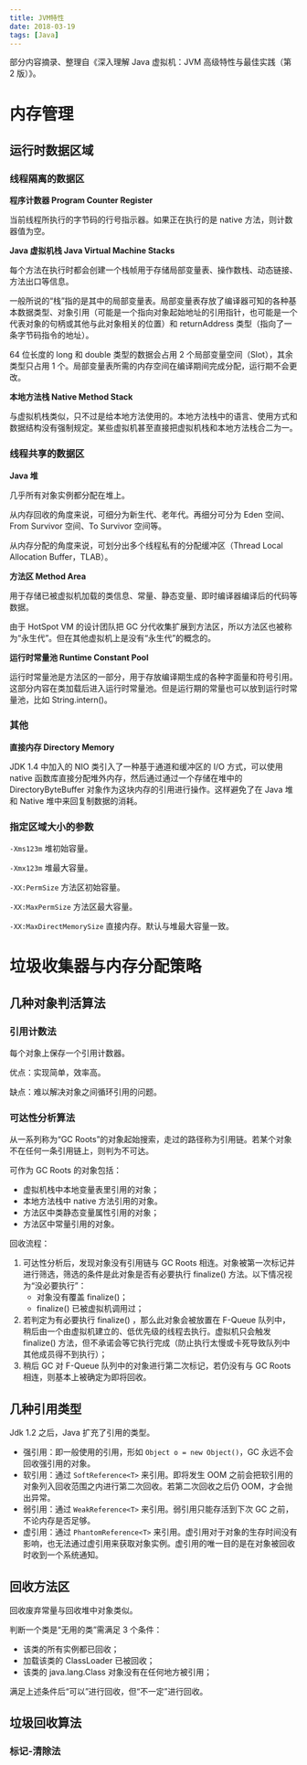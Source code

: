 ```yaml
---
title: JVM特性
date: 2018-03-19
tags: [Java]
---
```


部分内容摘录、整理自《深入理解 Java 虚拟机：JVM 高级特性与最佳实践（第 2 版）》。

# 内存管理



## 运行时数据区域

### 线程隔离的数据区

**程序计数器 Program Counter Register**

当前线程所执行的字节码的行号指示器。如果正在执行的是 native 方法，则计数器值为空。

**Java 虚拟机栈 Java Virtual Machine Stacks**

每个方法在执行时都会创建一个栈帧用于存储局部变量表、操作数栈、动态链接、方法出口等信息。

一般所说的“栈”指的是其中的局部变量表。局部变量表存放了编译器可知的各种基本数据类型、对象引用（可能是一个指向对象起始地址的引用指针，也可能是一个代表对象的句柄或其他与此对象相关的位置）和 returnAddress 类型（指向了一条字节码指令的地址）。

64 位长度的 long 和 double 类型的数据会占用 2 个局部变量空间（Slot），其余类型只占用 1 个。局部变量表所需的内存空间在编译期间完成分配，运行期不会更改。

**本地方法栈 Native Method Stack**

与虚拟机栈类似，只不过是给本地方法使用的。本地方法栈中的语言、使用方式和数据结构没有强制规定。某些虚拟机甚至直接把虚拟机栈和本地方法栈合二为一。

### 线程共享的数据区

**Java 堆**

几乎所有对象实例都分配在堆上。

从内存回收的角度来说，可细分为新生代、老年代。再细分可分为 Eden 空间、From Survivor 空间、To Survivor 空间等。

从内存分配的角度来说，可划分出多个线程私有的分配缓冲区（Thread Local Allocation Buffer，TLAB）。

**方法区 Method Area**

用于存储已被虚拟机加载的类信息、常量、静态变量、即时编译器编译后的代码等数据。

由于 HotSpot VM 的设计团队把 GC 分代收集扩展到方法区，所以方法区也被称为“永生代”。但在其他虚拟机上是没有“永生代”的概念的。

**运行时常量池 Runtime Constant Pool**

运行时常量池是方法区的一部分，用于存放编译期生成的各种字面量和符号引用。这部分内容在类加载后进入运行时常量池。但是运行期的常量也可以放到运行时常量池，比如 String.intern()。

### 其他

**直接内存 Directory Memory**

JDK 1.4 中加入的 NIO 类引入了一种基于通道和缓冲区的 I/O 方式，可以使用 native 函数库直接分配堆外内存，然后通过通过一个存储在堆中的 DirectoryByteBuffer 对象作为这块内存的引用进行操作。这样避免了在 Java 堆和 Native 堆中来回复制数据的消耗。

### 指定区域大小的参数

`-Xms123m` 堆初始容量。

`-Xmx123m` 堆最大容量。

`-XX:PermSize` 方法区初始容量。

`-XX:MaxPermSize` 方法区最大容量。

`-XX:MaxDirectMemorySize` 直接内存。默认与堆最大容量一致。

# 垃圾收集器与内存分配策略

## 几种对象判活算法

### 引用计数法

每个对象上保存一个引用计数器。

优点：实现简单，效率高。

缺点：难以解决对象之间循环引用的问题。

### 可达性分析算法

从一系列称为“GC Roots”的对象起始搜索，走过的路径称为引用链。若某个对象不在任何一条引用链上，则判为不可达。

可作为 GC Roots 的对象包括：

- 虚拟机栈中本地变量表里引用的对象；
- 本地方法栈中 native 方法引用的对象。
- 方法区中类静态变量属性引用的对象；
- 方法区中常量引用的对象。

回收流程：

1. 可达性分析后，发现对象没有引用链与 GC Roots 相连。对象被第一次标记并进行筛选，筛选的条件是此对象是否有必要执行 finalize() 方法。以下情况视为“没必要执行”：
   - 对象没有覆盖 finalize()；
   - finalize() 已被虚拟机调用过；
2. 若判定为有必要执行 finalize() ，那么此对象会被放置在 F-Queue 队列中，稍后由一个由虚拟机建立的、低优先级的线程去执行。虚拟机只会触发 finalize() 方法，但不承诺会等它执行完成（防止执行太慢或卡死导致队列中其他成员得不到执行）；
3. 稍后 GC 对 F-Queue 队列中的对象进行第二次标记，若仍没有与 GC Roots 相连，则基本上被确定为即将回收。

## 几种引用类型

Jdk 1.2 之后，Java 扩充了引用的类型。

- 强引用：即一般使用的引用，形如 `Object o = new Object()`，GC 永远不会回收强引用的对象。
- 软引用：通过 `SoftReference<T>` 来引用。即将发生 OOM 之前会把软引用的对象列入回收范围之内进行第二次回收。若第二次回收之后仍 OOM，才会抛出异常。
- 弱引用：通过 `WeakReference<T>` 来引用。弱引用只能存活到下次 GC 之前，不论内存是否足够。
- 虚引用：通过 `PhantomReference<T>` 来引用。虚引用对于对象的生存时间没有影响，也无法通过虚引用来获取对象实例。虚引用的唯一目的是在对象被回收时收到一个系统通知。

## 回收方法区

回收废弃常量与回收堆中对象类似。

判断一个类是“无用的类”需满足 3 个条件：

- 该类的所有实例都已回收；
- 加载该类的 ClassLoader 已被回收；
- 该类的 java.lang.Class 对象没有在任何地方被引用；

满足上述条件后“可以”进行回收，但“不一定”进行回收。

## 垃圾回收算法

### 标记-清除法

